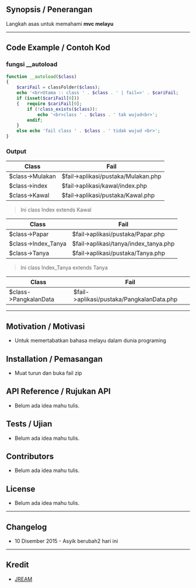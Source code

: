## Synopsis / Penerangan
Langkah asas untuk memahami **mvc melayu**

----
## Code Example / Contoh Kod

### fungsi __autoload
```php
function __autoload($class)
{
	$cariFail = classFolder($class);
	echo '<br>Utama :: class ' . $class . ' | fail=>' . $cariFail;
	if (isset($cariFail[0])) 
	{	require $cariFail[0];
		if (!class_exists($class)): 
			echo '<br>class ' . $class . ' tak wujud<br>';
		endif;
	}
	else echo 'fail class ' . $class . ' tidak wujud <br>';
}
```

### Output
| Class           | Fail                                |
| --------------- | ----------------------------------- |
| $class->Mulakan | $fail->aplikasi/pustaka/Mulakan.php |
| $class->index   | $fail->aplikasi/kawal/index.php     |
| $class->Kawal   | $fail->aplikasi/pustaka/Kawal.php   |

> Ini class Index extends Kawal 

| Class           | Fail                                      |
| --------------- | ------------------------------------------|
| $class->Papar       | $fail->aplikasi/pustaka/Papar.php     |
| $class->Index_Tanya | $fail->aplikasi/tanya/index_tanya.php |
| $class->Tanya       | $fail->aplikasi/pustaka/Tanya.php     |

> Ini class Index_Tanya extends Tanya 

| Class           | Fail                                           |
| --------------- | -----------------------------------------------|
|$class->PangkalanData | $fail->aplikasi/pustaka/PangkalanData.php |

----
## Motivation / Motivasi
* Untuk memertabatkan bahasa melayu dalam dunia programing

## Installation / Pemasangan
* Muat turun dan buka fail zip

## API Reference / Rujukan API
* Belum ada idea mahu tulis.

## Tests / Ujian
* Belum ada idea mahu tulis.

## Contributors
* Belum ada idea mahu tulis.

## License
* Belum ada idea mahu tulis.

----
## Changelog
* 10 Disember 2015 - Asyik berubah2 hari ini

----
## Kredit
* [JREAM](https://github.com/JREAM)